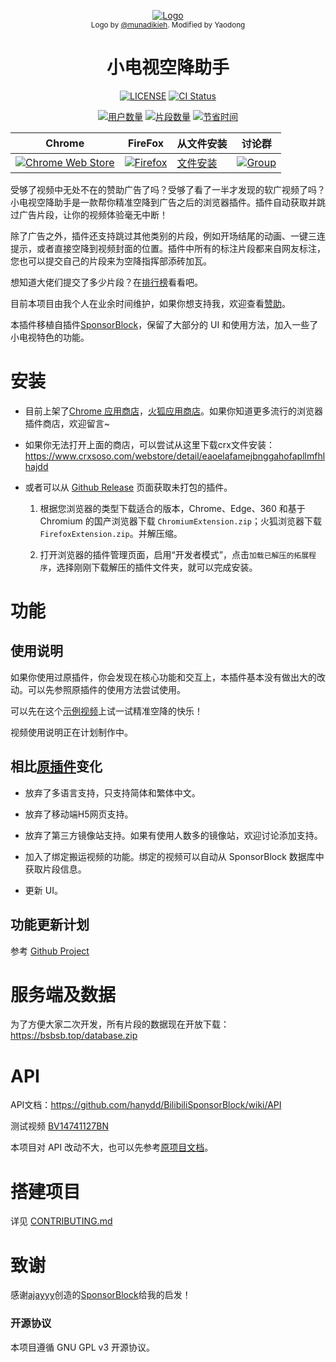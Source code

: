 <p align="center">
  <a href="https://www.bsbsb.top"><img src="public/icons/LogoSponsorBlocker256px.png" alt="Logo"></img></a>

  <br/>
  <sub>Logo by <a href="https://github.com/munadikieh">@munadikieh</a>. Modified by Yaodong</sub>
</p>

<h1 align="center">小电视空降助手</h1>

<div align="center">

[![LICENSE](https://img.shields.io/github/license/hanydd/BilibiliSponsorBlock)](LICENSE)
[![CI Status](https://img.shields.io/github/actions/workflow/status/hanydd/BilibiliSponsorBlock/ci.yml)](https://github.com/hanydd/BilibiliSponsorBlock/actions/workflows/ci.yml)

[![用户数量](https://img.shields.io/badge/dynamic/json?url=http%3A%2F%2F47.103.74.95%2Fapi%2FgetTotalStats&query=activeUsers&suffix=人&label=用户&color=green&cacheSeconds=3600)](https://www.bsbsb.top/stats/)
[![片段数量](https://img.shields.io/badge/dynamic/json?url=http%3A%2F%2F47.103.74.95%2Fapi%2FgetTotalStats&query=totalSubmissions&label=共提交了&suffix=个片段&color=red&cacheSeconds=3600)](https://www.bsbsb.top/stats/)
[![节省时间](https://img.shields.io/badge/dynamic/json?url=http%3A%2F%2F47.103.74.95%2Fapi%2FgetTotalStats&query=minutesSaved&suffix=%E5%88%86%E9%92%9F&label=%E5%85%B1%E8%8A%82%E7%9C%81&color=orange&cacheSeconds=3600)](https://www.bsbsb.top/stats/)


| Chrome | FireFox | 从文件安装 | 讨论群 |
|---------|----------|----------|----------|
| [![Chrome Web Store](https://img.shields.io/chrome-web-store/v/eaoelafamejbnggahofapllmfhlhajdd?label=Chrome插件商店)](https://chrome.google.com/webstore/detail/eaoelafamejbnggahofapllmfhlhajdd) | [![Firefox](https://img.shields.io/amo/v/bilisponsorblock?label=Mozilla插件商店)](https://addons.mozilla.org/zh-TW/firefox/addon/bilisponsorblock/) | [文件安装](https://www.crxsoso.com/webstore/detail/eaoelafamejbnggahofapllmfhlhajdd) | [![Group](https://img.shields.io/badge/Telegram-2CA5E0?style=flat-squeare&logo=telegram&logoColor=white)](https://t.me/bsbsb_top) |


</div>


受够了视频中无处不在的赞助广告了吗？受够了看了一半才发现的软广视频了吗？小电视空降助手是一款帮你精准空降到广告之后的浏览器插件。插件自动获取并跳过广告片段，让你的视频体验毫无中断！

除了广告之外，插件还支持跳过其他类别的片段，例如开场结尾的动画、一键三连提示，或者直接空降到视频封面的位置。插件中所有的标注片段都来自网友标注，您也可以提交自己的片段来为空降指挥部添砖加瓦。

想知道大佬们提交了多少片段？在[排行榜](https://www.bsbsb.top/stats/)看看吧。

目前本项目由我个人在业余时间维护，如果你想支持我，欢迎查看[赞助](https://www.bsbsb.top/donate/)。

本插件移植自插件[SponsorBlock](https://github.com/ajayyy/SponsorBlock)，保留了大部分的 UI 和使用方法，加入一些了小电视特色的功能。

# 安装

- 目前上架了[Chrome 应用商店](https://chromewebstore.google.com/detail/eaoelafamejbnggahofapllmfhlhajdd)，[火狐应用商店](https://addons.mozilla.org/en-US/firefox/addon/bilisponsorblock/)。如果你知道更多流行的浏览器插件商店，欢迎留言~

- 如果你无法打开上面的商店，可以尝试从这里下载crx文件安装：https://www.crxsoso.com/webstore/detail/eaoelafamejbnggahofapllmfhlhajdd

- 或者可以从 [Github Release](https://github.com/hanydd/BilibiliSponsorBlock/releases/latest) 页面获取未打包的插件。

    1. 根据您浏览器的类型下载适合的版本，Chrome、Edge、360 和基于 Chromium 的国产浏览器下载 `ChromiumExtension.zip`；火狐浏览器下载`FirefoxExtension.zip`。并解压缩。

    1. 打开浏览器的插件管理页面，启用“开发者模式”，点击`加载已解压的拓展程序`，选择刚刚下载解压的插件文件夹，就可以完成安装。

# 功能

## 使用说明

如果你使用过原插件，你会发现在核心功能和交互上，本插件基本没有做出大的改动。可以先参照原插件的使用方法尝试使用。

可以先在这个[示例视频](https://www.bilibili.com/video/BV1bY4y1v7Mb/)上试一试精准空降的快乐！

视频使用说明正在计划制作中。

## 相比[原插件](https://github.com/ajayyy/SponsorBlock)变化

- 放弃了多语言支持，只支持简体和繁体中文。

- 放弃了移动端H5网页支持。

- 放弃了第三方镜像站支持。如果有使用人数多的镜像站，欢迎讨论添加支持。

- 加入了绑定搬运视频的功能。绑定的视频可以自动从 SponsorBlock 数据库中获取片段信息。

- 更新 UI。

## 功能更新计划

参考 [Github Project](https://github.com/users/hanydd/projects/2/)

# 服务端及数据

为了方便大家二次开发，所有片段的数据现在开放下载：https://bsbsb.top/database.zip

# API

API文档：https://github.com/hanydd/BilibiliSponsorBlock/wiki/API

测试视频 [BV14741127BN](https://www.bilibili.com/video/BV14741127BN)

本项目对 API 改动不大，也可以先参考[原项目文档](https://wiki.sponsor.ajay.app/w/API_Docs)。

# 搭建项目

详见 [CONTRIBUTING.md](CONTRIBUTING.md)

# 致谢

感谢[ajayyy](https://github.com/ajayyy)创造的[SponsorBlock](https://github.com/ajayyy/SponsorBlock)给我的启发！

### 开源协议

本项目遵循 GNU GPL v3 开源协议。
